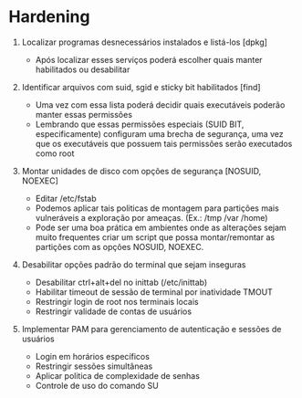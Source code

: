 # Hardening

1. Localizar programas desnecessários instalados e listá-los [dpkg]
    - Após localizar esses serviços poderá escolher quais manter habilitados ou desabilitar

2. Identificar arquivos com suid, sgid e sticky bit habilitados [find]
    - Uma vez com essa lista poderá decidir quais executáveis poderão manter essas permissões
    - Lembrando que essas permissões especiais (SUID BIT, especificamente) configuram uma brecha de segurança, uma vez que os executáveis que possuem tais permissões serão executados como root
3. Montar unidades de disco com opções de segurança [NOSUID, NOEXEC]
    - Editar /etc/fstab
    - Podemos aplicar tais politicas de montagem para partições mais vulneráveis a exploração por ameaças. (Ex.: /tmp /var /home)
    - Pode ser uma boa prática em ambientes onde as alterações sejam muito frequentes criar um script que possa montar/remontar as partições com as opções NOSUID, NOEXEC.
4. Desabilitar opções padrão do terminal que sejam inseguras
   - Desabilitar ctrl+alt+del no inittab (/etc/inittab)
   - Habilitar timeout de sessão de terminal por inatividade TMOUT
   - Restringir login de root nos terminais locais
   - Restringir validade de contas de usuários
5. Implementar PAM para gerenciamento de autenticação e sessões de usuários
    - Login em horários específicos
    - Restringir sessões simultâneas
    - Aplicar politica de complexidade de senhas
    - Controle de uso do comando SU
   
